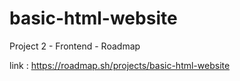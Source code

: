 # basic-html-website

Project 2 - Frontend - Roadmap

link : https://roadmap.sh/projects/basic-html-website
